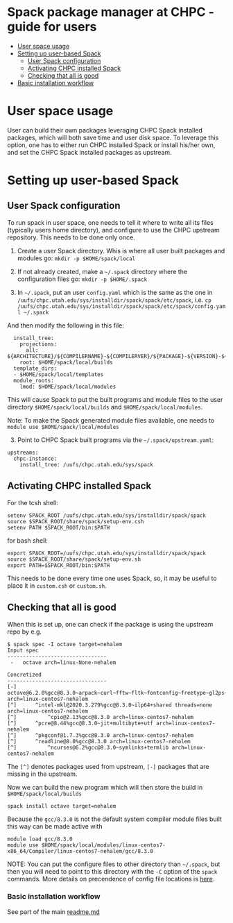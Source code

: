 # Spack package manager at CHPC - guide for users

- [User space usage](#user-space-usage)
- [Setting up user-based Spack](#setting-up-user-based-spack)
  * [User Spack configuration](#user-spack-configuration)
  * [Activating CHPC installed Spack](#activating-chpc-installed-spack)
  * [Checking that all is good](#checking-that-all-is-good)
- [Basic installation workflow](#basic-installation-workflow)

# User space usage

User can build their own packages leveraging CHPC Spack installed packages, which will both save time and user disk space. To leverage this option, one has to either run CHPC installed Spack or install his/her own, and set the CHPC Spack installed packages as upstream.

# Setting up user-based Spack

## User Spack configuration

To run spack in user space, one needs to tell it where to write all its files (typically users home directory), and configure to use the CHPC upstream repository. This needs to be done only once.

1. Create a user Spack directory. Whis is where all user built packages and modules go:
```mkdir -p $HOME/spack/local```

2. If not already created, make a `~/.spack` directory where the configuration files go:
```mkdir -p $HOME/.spack```

2. In `~/.spack`, put an user `config.yaml` which is the same as the one in `/uufs/chpc.utah.edu/sys/installdir/spack/spack/etc/spack`, i.e.
```cp /uufs/chpc.utah.edu/sys/installdir/spack/spack/etc/spack/config.yaml ~/.spack```

And then modify the following in this file:
```
  install_tree:
    projections:
      all: ${ARCHITECTURE}/${COMPILERNAME}-${COMPILERVER}/${PACKAGE}-${VERSION}-${HASH}
    root: $HOME/spack/local/builds
  template_dirs:
  - $HOME/spack/local/templates
  module_roots:
    lmod: $HOME/spack/local/modules
```
This will cause Spack to put the built programs and module files to the user directory `$HOME/spack/local/builds` and `$HOME/spack/local/modules`.

Note: To make the Spack generated module files available, one needs to `module use $HOME/spack/local/modules`

3. Point to CHPC Spack built programs via the `~/.spack/upstream.yaml`:
```
upstreams:
  chpc-instance:
    install_tree: /uufs/chpc.utah.edu/sys/spack
```

## Activating CHPC installed Spack

For the tcsh shell:
```
setenv SPACK_ROOT /uufs/chpc.utah.edu/sys/installdir/spack/spack
source $SPACK_ROOT/share/spack/setup-env.csh
setenv PATH $SPACK_ROOT/bin:$PATH
```
for bash shell:
```
export SPACK_ROOT=/uufs/chpc.utah.edu/sys/installdir/spack/spack
source $SPACK_ROOT/share/spack/setup-env.sh
export PATH=$SPACK_ROOT/bin:$PATH
```

This needs to be done every time one uses Spack, so, it may be useful to place it in `custom.csh` or `custom.sh`.

## Checking that all is good

When this is set up, one can check if the package is using the upstream repo by e.g.
```
$ spack spec -I octave target=nehalem
Input spec
--------------------------------
 -   octave arch=linux-None-nehalem

Concretized
--------------------------------
[-]  octave@6.2.0%gcc@8.3.0~arpack~curl~fftw~fltk~fontconfig~freetype~gl2ps~glpk~gnuplot~hdf5~jdk~llvm~magick~opengl~qhull~qrupdate~qscintilla~qt+readline~suitesparse~zlib arch=linux-centos7-nehalem
[^]      ^intel-mkl@2020.3.279%gcc@8.3.0~ilp64+shared threads=none arch=linux-centos7-nehalem
[^]          ^cpio@2.13%gcc@8.3.0 arch=linux-centos7-nehalem
[^]      ^pcre@8.44%gcc@8.3.0~jit+multibyte+utf arch=linux-centos7-nehalem
[^]      ^pkgconf@1.7.3%gcc@8.3.0 arch=linux-centos7-nehalem
[^]      ^readline@8.0%gcc@8.3.0 arch=linux-centos7-nehalem
[^]          ^ncurses@6.2%gcc@8.3.0~symlinks+termlib arch=linux-centos7-nehalem
```
The `[^]` denotes packages used from upstream, `[-]` packages that are missing in the upstream.

Now we can build the new program which will then store the build in `$HOME/spack/local/builds`
```
spack install octave target=nehalem
```

Because the `gcc/8.3.0` is not the default system compiler module files built this way can be made active with
```
module load gcc/8.3.0
module use $HOME/spack/local/modules/linux-centos7-x86_64/Compiler/linux-centos7-nehalem/gcc/8.3.0
```

NOTE: You can put the configure files to other directory than `~/.spack`, but then you will need to point to this directory with the `-C` option of the `spack` commands. More details on precendence of config file locations is [here](https://spack.readthedocs.io/en/latest/configuration.html#scope-precedence).

### Basic installation workflow

See part of the main [readme.md](readme.md#basic-installation-workflow)
